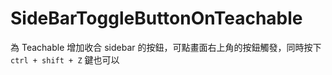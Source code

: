 # SideBarToggleButtonOnTeachable
為 Teachable 增加收合 sidebar 的按鈕，可點畫面右上角的按鈕觸發，同時按下 `ctrl + shift + Z` 鍵也可以
